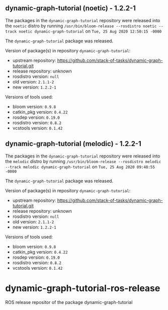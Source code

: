 ## dynamic-graph-tutorial (noetic) - 1.2.2-1

The packages in the `dynamic-graph-tutorial` repository were released into the `noetic` distro by running `/usr/bin/bloom-release --rosdistro noetic --track noetic dynamic-graph-tutorial` on `Tue, 25 Aug 2020 12:50:15 -0000`

The `dynamic-graph-tutorial` package was released.

Version of package(s) in repository `dynamic-graph-tutorial`:

- upstream repository: https://github.com/stack-of-tasks/dynamic-graph-tutorial.git
- release repository: unknown
- rosdistro version: `null`
- old version: `2.1.1-2`
- new version: `1.2.2-1`

Versions of tools used:

- bloom version: `0.9.8`
- catkin_pkg version: `0.4.22`
- rosdep version: `0.19.0`
- rosdistro version: `0.8.2`
- vcstools version: `0.1.42`


## dynamic-graph-tutorial (melodic) - 1.2.2-1

The packages in the `dynamic-graph-tutorial` repository were released into the `melodic` distro by running `/usr/bin/bloom-release --rosdistro melodic --track melodic dynamic-graph-tutorial` on `Tue, 25 Aug 2020 09:48:55 -0000`

The `dynamic-graph-tutorial` package was released.

Version of package(s) in repository `dynamic-graph-tutorial`:

- upstream repository: https://github.com/stack-of-tasks/dynamic-graph-tutorial.git
- release repository: unknown
- rosdistro version: `null`
- old version: `2.1.1-2`
- new version: `1.2.2-1`

Versions of tools used:

- bloom version: `0.9.8`
- catkin_pkg version: `0.4.22`
- rosdep version: `0.19.0`
- rosdistro version: `0.8.2`
- vcstools version: `0.1.42`


# dynamic-graph-tutorial-ros-release
ROS release repositor of the package dynamic-graph-tutorial
